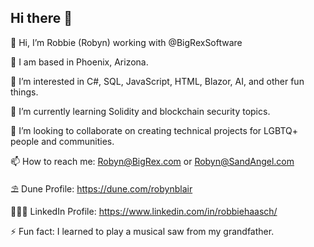 ## Hi there 👋

👋 Hi, I’m Robbie (Robyn) working with @BigRexSoftware

🌵 I am based in Phoenix, Arizona.

👀 I’m interested in C#, SQL, JavaScript, HTML, Blazor, AI, and other fun things.

🌱 I’m currently learning Solidity and blockchain security topics.

💞️ I’m looking to collaborate on creating technical projects for LGBTQ+ people and communities.

📫 How to reach me: Robyn@BigRex.com or Robyn@SandAngel.com

⛱️ Dune Profile: https://dune.com/robynblair

👩🏻‍💼 LinkedIn Profile: https://www.linkedin.com/in/robbiehaasch/

⚡ Fun fact: I learned to play a musical saw from my grandfather.

